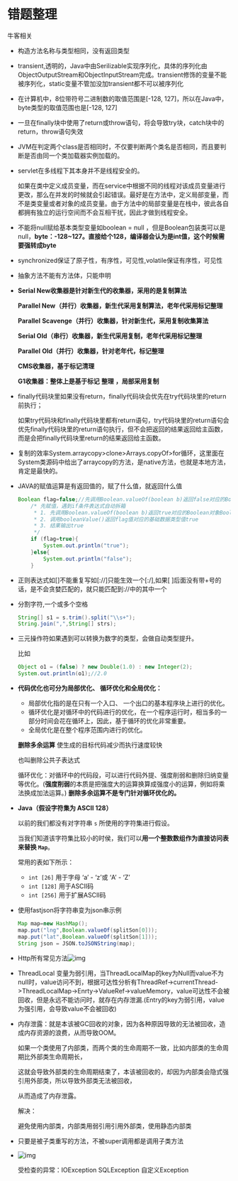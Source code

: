 # 错题整理

牛客相关

- 构造方法名称与类型相同，没有返回类型

- transient,透明的，Java中由Serilizable实现序列化，具体的序列化由ObjectOutputStream和ObjectInputStream完成。transient修饰的变量不能被序列化，static变量不管加没加transient都不可以被序列化

- 在计算机中，8位带符号二进制数的取值范围是[-128, 127]，所以在Java中，byte类型的取值范围也是[-128, 127]

- 一旦在finally块中使用了return或throw语句，将会导致try块，catch块中的return，throw语句失效

-  JVM在判定两个class是否相同时，不仅要判断两个类名是否相同，而且要判断是否由同一个类加载器实例加载的。

- servlet在多线程下其本身并不是线程安全的。

  如果在类中定义成员变量，而在service中根据不同的线程对该成员变量进行更改，那么在并发的时候就会引起错误。最好是在方法中，定义局部变量，而不是类变量或者对象的成员变量。由于方法中的局部变量是在栈中，彼此各自都拥有独立的运行空间而不会互相干扰，因此才做到线程安全。

- 不能将null赋给基本类型变量如boolean = null ，但是Boolean包装类可以是null，**byte：-128~127。直接给个128，编译器会认为是int值，这个时候需要强转成byte**

- synchronized保证了原子性，有序性，可见性,volatile保证有序性，可见性

- 抽象方法不能有方法体，只能申明

- **Serial New收集器是针对新生代的收集器，采用的是复制算法**

  **Parallel New（并行）收集器，新生代采用复制算法，老年代采用标记整理**

  **Parallel** **Scavenge（并行）收集器，针对新生代，采用复制收集算法**

  **Serial Old（串行）收集器，新生代采用复制，老年代采用标记整理**

  **Parallel** **Old（并行）收集器，针对老年代，标记整理**

  **CMS收集器，基于标记清理**

  **G1收集器：整体上是基于标记** **整理** **，局部采用复制**
  
- finally代码块里如果没有return，finally代码块会优先在try代码块里的return前执行；

  如果try代码块和finally代码块里都有return语句，try代码块里的return语句会优先finally代码块里的return语句执行，但不会把返回的结果返回给主函数，而是会把finally代码块里return的结果返回给主函数。

- 复制的效率System.arraycopy>clone>Arrays.copyOf>for循环，这里面在System类源码中给出了arraycopy的方法，是native方法，也就是本地方法，肯定是最快的。

- JAVA的赋值运算是有返回值的，赋了什么值，就返回什么值

  ```java
  Boolean flag=false;//先调用Boolean.valueOf(boolean b)返回false对应的Boolean对象Boolean.FALSE，然后赋值给flag，flag值为Boolean.FALSE
      /* 先赋值，遇到if条件表达式自动拆箱
       * 1. 先调用Boolean.valueOf(boolean b)返回true对应的Boolean对象Boolean.TRUE，然后赋值给flag，flag值为Boolean.TRUE
       * 2. 调用booleanValue()返回flag值对应的基础数据类型值true
       * 3. 结果输出true
       */
      if (flag=true){
          System.out.println("true");
      }else{
          System.out.println("false");
      }
  ```

- 正则表达式如[]不能重复写如[://]只能生效一个[:/],如果[ ]后面没有带+号的话，是不会贪婪匹配的，就只能匹配到://中的其中一个 

- 分割字符,一个或多个空格

  ```java
  String[] s1 = s.trim().split("\\s+");
  String.join(",",String[] strs);
  ```

- 三元操作符如果遇到可以转换为数字的类型，会做自动类型提升。

  比如

  ```java
  Object o1 = (false) ? new Double(1.0) : new Integer(2);
  System.out.println(o1);//2.0
  ```
  
- **代码优化也可分为局部优化、 循环优化和全局优化：**

  - 局部优化指的是在只有一个入口、 一个出口的基本程序块上进行的优化。
  - 循环优化是对循环中的代码进行的优化，在一个程序运行时，相当多的一部分时间会花在循环上，因此，基于循环的优化非常重要。
  - 全局优化是在整个程序范围内进行的优化。

  **删除多余运算**
  使生成的目标代码减少而执行速度较快

  也叫删除公共子表达式

  循环优化：对循环中的代码段，可以进行代码外提、强度削弱和删除归纳变量等优化。(**强度削弱**的本质是把强度大的运算换算成强度小的运算，例如将乘法换成加法运算。)
  **删除多余运算不是专门针对循环优化的。**
  
- **Java（假设字符集为 ASCII 128）**

  以前的我们都没有对字符串 `s` 所使用的字符集进行假设。

  当我们知道该字符集比较小的时侯，我们可以**用一个整数数组作为直接访问表来替换 `Map`**。

  常用的表如下所示：

  - `int [26]` 用于字母 ‘a’ - ‘z’或 ‘A’ - ‘Z’
  - `int [128]` 用于ASCII码
  - `int [256]` 用于扩展ASCII码
  
- 使用fastjson将字符串变为json串示例

  ```java
  Map map=new HashMap();
  map.put("lng",Boolean.valueOf(splitSon[0]));
  map.put("lat",Boolean.valueOf(splitSon[1]));
  String json = JSON.toJSONString(map);
  ```

- Http所有常见方法![img](https://uploadfiles.nowcoder.com/images/20210901/473856205_1630468584259/8BC6B3D8DF4A54916658F4B7FF7C24BF)

- ThreadLocal 变量为弱引用，当ThreadLocalMap的key为Null而value不为null时，value访问不到，根据可达性分析有ThreadRef->currentThread->ThreadLocalMap->Enrty->ValueRef->valueMemory，value可达性不会被回收，但是永远不能访问时，就存在内存泄漏.(Entry的key为弱引用，value为强引用，会导致value不会被回收)

- 内存泄露：就是本该被GC回收的对象，因为各种原因导致的无法被回收，造成内存资源的浪费，从而导致OOM。

  如果一个类使用了内部类，而两个类的生命周期不一致，比如内部类的生命周期比外部类生命周期长，

  这就会导致外部类的生命周期结束了，本该被回收的，却因为内部类会隐式强引用外部类，所以导致外部类无法被回收，

  从而造成了内存泄露。

  解决：

  避免使用内部类，内部类用弱引用引用外部类，使用静态内部类
  
- 只要是被子类重写的方法，不被super调用都是调用子类方法

- ![img](https://uploadfiles.nowcoder.com/images/20211028/348470426_1635431780619/6479D7BB01736CCC61B8270D41F00B17)

  受检查的异常：IOException 	SQLException 自定义Exception

